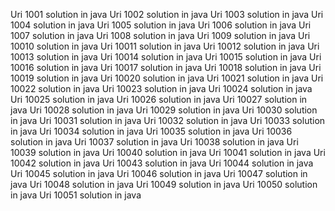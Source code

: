 Uri 1001 solution in java
Uri 1002 solution in java
Uri 1003 solution in java
Uri 1004 solution in java
Uri 1005 solution in java
Uri 1006 solution in java
Uri 1007 solution in java
Uri 1008 solution in java
Uri 1009 solution in java
Uri 10010 solution in java
Uri 10011 solution in java
Uri 10012 solution in java
Uri 10013 solution in java
Uri 10014 solution in java
Uri 10015 solution in java
Uri 10016 solution in java
Uri 10017 solution in java
Uri 10018 solution in java
Uri 10019 solution in java
Uri 10020 solution in java
Uri 10021 solution in java
Uri 10022 solution in java
Uri 10023 solution in java
Uri 10024 solution in java
Uri 10025 solution in java
Uri 10026 solution in java
Uri 10027 solution in java
Uri 10028 solution in java
Uri 10029 solution in java
Uri 10030 solution in java
Uri 10031 solution in java
Uri 10032 solution in java
Uri 10033 solution in java
Uri 10034 solution in java
Uri 10035 solution in java
Uri 10036 solution in java
Uri 10037 solution in java
Uri 10038 solution in java
Uri 10039 solution in java
Uri 10040 solution in java
Uri 10041 solution in java
Uri 10042 solution in java
Uri 10043 solution in java
Uri 10044 solution in java
Uri 10045 solution in java
Uri 10046 solution in java
Uri 10047 solution in java
Uri 10048 solution in java
Uri 10049 solution in java
Uri 10050 solution in java
Uri 10051 solution in java

